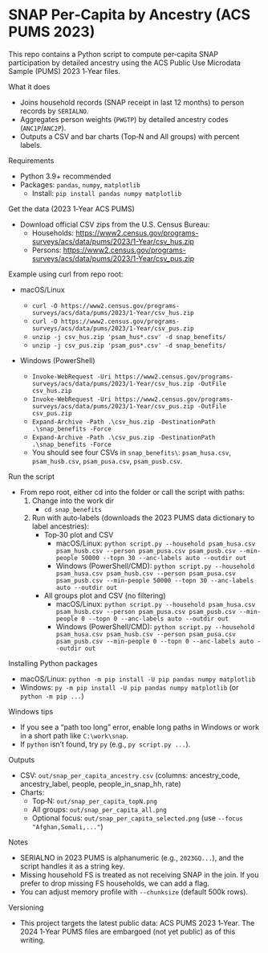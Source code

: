 # SNAP Per‑Capita by Ancestry (ACS PUMS 2023)

This repo contains a Python script to compute per‑capita SNAP participation by detailed ancestry using the ACS Public Use Microdata Sample (PUMS) 2023 1‑Year files.

What it does
- Joins household records (SNAP receipt in last 12 months) to person records by `SERIALNO`.
- Aggregates person weights (`PWGTP`) by detailed ancestry codes (`ANC1P`/`ANC2P`).
- Outputs a CSV and bar charts (Top‑N and All groups) with percent labels.

Requirements
- Python 3.9+ recommended
- Packages: `pandas`, `numpy`, `matplotlib`
  - Install: `pip install pandas numpy matplotlib`

Get the data (2023 1‑Year ACS PUMS)
- Download official CSV zips from the U.S. Census Bureau:
  - Households: https://www2.census.gov/programs-surveys/acs/data/pums/2023/1-Year/csv_hus.zip
  - Persons:    https://www2.census.gov/programs-surveys/acs/data/pums/2023/1-Year/csv_pus.zip

Example using curl from repo root:
- macOS/Linux
  - `curl -O https://www2.census.gov/programs-surveys/acs/data/pums/2023/1-Year/csv_hus.zip`
  - `curl -O https://www2.census.gov/programs-surveys/acs/data/pums/2023/1-Year/csv_pus.zip`
  - `unzip -j csv_hus.zip 'psam_hus*.csv' -d snap_benefits/`
  - `unzip -j csv_pus.zip 'psam_pus*.csv' -d snap_benefits/`

- Windows (PowerShell)
  - `Invoke-WebRequest -Uri https://www2.census.gov/programs-surveys/acs/data/pums/2023/1-Year/csv_hus.zip -OutFile csv_hus.zip`
  - `Invoke-WebRequest -Uri https://www2.census.gov/programs-surveys/acs/data/pums/2023/1-Year/csv_pus.zip -OutFile csv_pus.zip`
  - `Expand-Archive -Path .\csv_hus.zip -DestinationPath .\snap_benefits -Force`
  - `Expand-Archive -Path .\csv_pus.zip -DestinationPath .\snap_benefits -Force`
  - You should see four CSVs in `snap_benefits\`: `psam_husa.csv`, `psam_husb.csv`, `psam_pusa.csv`, `psam_pusb.csv`.

Run the script
- From repo root, either cd into the folder or call the script with paths:
  1) Change into the work dir
     - `cd snap_benefits`
  2) Run with auto‑labels (downloads the 2023 PUMS data dictionary to label ancestries):
     - Top‑30 plot and CSV
       - macOS/Linux: `python script.py --household psam_husa.csv psam_husb.csv --person psam_pusa.csv psam_pusb.csv --min-people 50000 --topn 30 --anc-labels auto --outdir out`
       - Windows (PowerShell/CMD): `python script.py --household psam_husa.csv psam_husb.csv --person psam_pusa.csv psam_pusb.csv --min-people 50000 --topn 30 --anc-labels auto --outdir out`
     - All groups plot and CSV (no filtering)
       - macOS/Linux: `python script.py --household psam_husa.csv psam_husb.csv --person psam_pusa.csv psam_pusb.csv --min-people 0 --topn 0 --anc-labels auto --outdir out`
       - Windows (PowerShell/CMD): `python script.py --household psam_husa.csv psam_husb.csv --person psam_pusa.csv psam_pusb.csv --min-people 0 --topn 0 --anc-labels auto --outdir out`

Installing Python packages
- macOS/Linux: `python -m pip install -U pip pandas numpy matplotlib`
- Windows: `py -m pip install -U pip pandas numpy matplotlib` (or `python -m pip ...`)

Windows tips
- If you see a “path too long” error, enable long paths in Windows or work in a short path like `C:\work\snap`.
- If `python` isn’t found, try `py` (e.g., `py script.py ...`).

Outputs
- CSV: `out/snap_per_capita_ancestry.csv` (columns: ancestry_code, ancestry_label, people, people_in_snap_hh, rate)
- Charts:
  - Top‑N: `out/snap_per_capita_topN.png`
  - All groups: `out/snap_per_capita_all.png`
  - Optional focus: `out/snap_per_capita_selected.png` (use `--focus "Afghan,Somali,..."`)

Notes
- SERIALNO in 2023 PUMS is alphanumeric (e.g., `2023GQ...`), and the script handles it as a string key.
- Missing household FS is treated as not receiving SNAP in the join. If you prefer to drop missing FS households, we can add a flag.
- You can adjust memory profile with `--chunksize` (default 500k rows).

Versioning
- This project targets the latest public data: ACS PUMS 2023 1‑Year. The 2024 1‑Year PUMS files are embargoed (not yet public) as of this writing.
